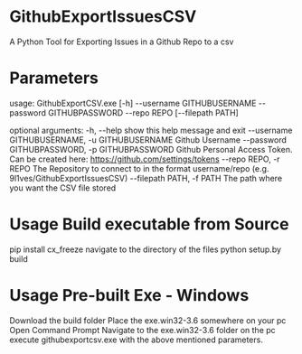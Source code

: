 # GithubExportIssuesCSV
A Python Tool for Exporting Issues in a Github Repo to a csv

# Parameters
usage: GithubExportCSV.exe [-h] --username GITHUBUSERNAME --password
                           GITHUBPASSWORD --repo REPO [--filepath PATH]

optional arguments:
  -h, --help            show this help message and exit
  --username GITHUBUSERNAME, -u GITHUBUSERNAME
                        Github Username
  --password GITHUBPASSWORD, -p GITHUBPASSWORD
                        Github Personal Access Token. Can be created here:
                        https://github.com/settings/tokens
  --repo REPO, -r REPO  The Repository to connect to in the format
                        username/repo (e.g. 9l1ves/GithubExportIssuesCSV)
  --filepath PATH, -f PATH
                        The path where you want the CSV file stored
                       
# Usage Build executable from Source
pip install cx_freeze
navigate to the directory of the files
python setup.by build

# Usage Pre-built Exe - Windows
Download the build folder
Place the exe.win32-3.6 somewhere on your pc
Open Command Prompt
Navigate to the exe.win32-3.6 folder on the pc
execute githubexportcsv.exe with the above mentioned parameters.
